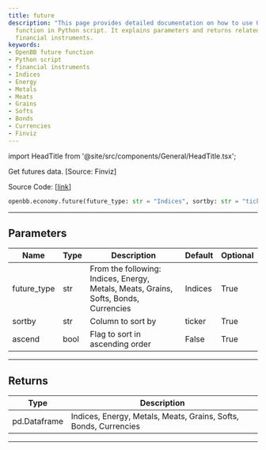 ```yaml
---
title: future
description: "This page provides detailed documentation on how to use OpenBB's 'future'"
  function in Python script. It explains parameters and returns related to different
  financial instruments.
keywords:
- OpenBB future function
- Python script
- financial instruments
- Indices
- Energy
- Metals
- Meats
- Grains
- Softs
- Bonds
- Currencies
- Finviz
---
```


import HeadTitle from '@site/src/components/General/HeadTitle.tsx';

<HeadTitle title="economy.future - Reference | OpenBB SDK Docs" />

Get futures data. [Source: Finviz]

Source Code: [[link](https://github.com/OpenBB-finance/OpenBBTerminal/tree/main/openbb_terminal/economy/finviz_model.py#L187)]

```python
openbb.economy.future(future_type: str = "Indices", sortby: str = "ticker", ascend: bool = False)
```

---

## Parameters

| Name | Type | Description | Default | Optional |
| ---- | ---- | ----------- | ------- | -------- |
| future_type | str | From the following: Indices, Energy, Metals, Meats, Grains, Softs, Bonds, Currencies | Indices | True |
| sortby | str | Column to sort by | ticker | True |
| ascend | bool | Flag to sort in ascending order | False | True |


---

## Returns

| Type | Description |
| ---- | ----------- |
| pd.Dataframe | Indices, Energy, Metals, Meats, Grains, Softs, Bonds, Currencies |
---
